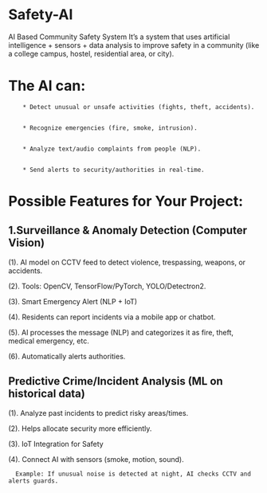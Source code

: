 # Safety-AI
AI Based Community Safety System It’s a system that uses artificial intelligence + sensors + data analysis to improve safety in a community (like a college campus, hostel, residential area, or city).


# The AI can:
        * Detect unusual or unsafe activities (fights, theft, accidents).


        * Recognize emergencies (fire, smoke, intrusion).


        * Analyze text/audio complaints from people (NLP).

        
        * Send alerts to security/authorities in real-time.


# Possible Features for Your Project:


## 1.Surveillance & Anomaly Detection (Computer Vision)

(1). AI model on CCTV feed to detect violence, trespassing, weapons, or accidents.


(2). Tools: OpenCV, TensorFlow/PyTorch, YOLO/Detectron2.


(3). Smart Emergency Alert (NLP + IoT)


(4). Residents can report incidents via a mobile app or chatbot.


(5). AI processes the message (NLP) and categorizes it as fire, theft, medical emergency, etc.


(6). Automatically alerts authorities.


## Predictive Crime/Incident Analysis (ML on historical data)

(1). Analyze past incidents to predict risky areas/times.


(2). Helps allocate security more efficiently.


(3). IoT Integration for Safety


(4). Connect AI with sensors (smoke, motion, sound).

      Example: If unusual noise is detected at night, AI checks CCTV and alerts guards.